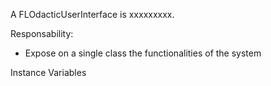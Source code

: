 A FLOdacticUserInterface is xxxxxxxxx.

Responsability:
- Expose on a single class the functionalities of the system

Instance Variables
